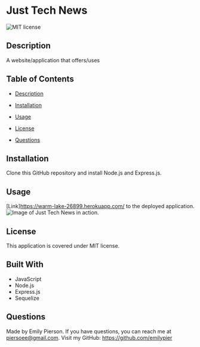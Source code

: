 # Just Tech News
![MIT license](https://img.shields.io/badge/license-MIT-yellow)

## Description 
A website/application that offers/uses

## Table of Contents 

* [Description](#description)

* [Installation](#installation)

* [Usage](#usage)

* [License](#license)

* [Questions](#questions)

## Installation
Clone this GitHub repository and install Node.js and Express.js.

## Usage
[Link]https://warm-lake-26899.herokuapp.com/ to the deployed application.
![Image of Just Tech News in action.](.png)


## License
This application is covered under MIT license.

## Built With
* JavaScript
* Node.js
* Express.js
* Sequelize

## Questions
Made by Emily Pierson.
If you have questions, you can reach me at piersoee@gmail.com. 
Visit my GitHub: https://github.com/emilypier

